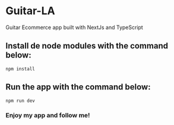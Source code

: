 # Guitar-LA

Guitar Ecommerce app built with NextJs and TypeScript

## Install de node modules with the command below: 
```
npm install
```

## Run the app with the command below:
```
npm run dev
```

### Enjoy my app and follow me!